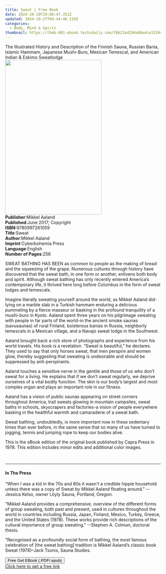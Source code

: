 ```yaml
---
title: Sweat | Free Book
date: 2024-10-20T19:00:47.351Z
updated: 2024-10-27T04:44:46.119Z
categories:
  - Body, Mind & Spirit
thumbnail: https://thmb-001-ebook.techidaily.com/f6b23ad296a9bedce31344a3bcd099992adeaed1590f24662442a19e56762b3a.jpg
---
```

<main id="book-container">
  <div class="flex flex-col">
    <div class="book-brief flex-1 py-6 px-4 sm:p-6 md:py-10 md:px-8">
      <!-- brief-->
      <div class="book-brief-main">
        The Illustrated History and Description of the Finnish Sauna, Russian
        Bania, Islamic Hammam, Japanese Mushi-Buro, Mexican Temescal, and
        American Indian & Eskimo Sweatlodge
      </div>
    </div>
    <div
      class="book-meta-info flex-1 grid gap-4 col-start-1 col-end-3 row-start-1 sm:mb-6 sm:grid-cols-4 lg:gap-6 lg:col-start-2 lg:row-end-6 lg:row-span-6 lg:mb-0"
    >
      <div
        class="book-meta-info-left place-content-center mt-4 p-4 text-sm leading-6 col-start-2 col-span-2 dark:text-slate-400"
      >
        <img
          class="w-full h-500 object-cover rounded-lg sm:h-255 sm:col-span-2 lg:col-span-full"
          src="https://img-001-ebook.techidaily.com/67aa9ca9eee947a2afe0646a6592afd771cfe35d2c7ecba4d0962094d49c1f0b.jpg"
          alt=""
          width="312"
          height="500"
        />
      </div>
      <div
        class="book-meta-info-right mt-2 col-start-1 row-start-2 col-span-3 self-center"
      >
        <!-- meta data  -->
        <div class="flex flex-col px-4 md:px-8">
          <div class="flex-1">
            <strong>Publisher</strong>:<span class="px-2">Mikkel Aaland</span>
          </div>
          <div class="flex-1">
            <strong>Published</strong>:<span class="px-2"
              >June 2017; Copyright</span
            >
          </div>
          <div class="flex-1">
            <strong>ISBN</strong>:<span class="px-2">9780997261059</span>
          </div>
          <div class="flex-1">
            <strong>Title</strong>:<span class="px-2">Sweat</span>
          </div>
          <div class="flex-1">
            <strong>Author</strong>:<span class="px-2">Mikkel Aaland</span>
          </div>
          <div class="flex-1">
            <strong>Imprint</strong>:<span class="px-2"
              >Cyberbohemia Press</span
            >
          </div>
          <div class="flex-1">
            <strong>Language</strong>:<span class="px-2">English</span>
          </div>
          <div class="flex-1">
            <strong>Number of Pages</strong>:<span class="px-2">256</span>
          </div>
        </div>
      </div>
    </div>
    <div class="book-description flex-1 py-6 px-4 sm:p-6 md:py-10 md:px-8">
      <div class="book-description-main">
        <div accordion-content="" id="description">
          <p>
            SWEAT BATHING HAS BEEN as common to people as the making of bread
            and the squeezing of the grape. Numerous cultures through history
            have discovered that the sweat bath, in one form or another,
            enlivens both body and spirit. Although sweat bathing has only
            recently en­tered America’s contemporary life, it thrived here long
            before Col­umbus in the form of sweat lodges and temescals.&nbsp;
          </p>
          <p>
            Imagine literally sweating yourself around the world, as Mikkel
            Aaland did-lying on a marble slab in a Turkish hammam enduring a
            delicious pummeling by a fierce masseur or basking in the profound
            tranquility of a mushi-buro in Kyoto. Aaland spent three years on
            his pilgrimage sweating with people in far parts of the world-in the
            ancient smoke saunas (savusaunas) of rural Finland, boisterous
            banias in Russia, neighborly temescals in a Mexican village, and a
            Navajo sweat lodge in the Southwest.&nbsp;
          </p>
          <p>
            Aaland&nbsp;brought back a rich store of photographs and experience
            from his world travels. His book&nbsp;is a revelation. “Sweat is
            beautiful,” he declares. They used to say that only horses sweat,
            that men perspire and women glow, thereby suggesting that sweating
            is undesirable and should be suppressed by anti-perspirants.&nbsp;
          </p>
          <p>
            Aaland touches a sensitive nerve in the gentile and those of us who
            don’t sweat for a living. He explains that if we don’t sweat
            regularly, we deprive ourselves of a vital bodily function. The skin
            is our body’s largest and most complex organ and plays an important
            role in our fitness.
          </p>
          <p>
            Aaland has a vision of public saunas appearing on street corners
            throughout America, trail sweats glowing in mountain campsites,
            sweat baths in schools, skyscrapers and factories-a vision of people
            everywhere basking in the healthful warmth and camaraderie of a
            sweat bath.&nbsp;
          </p>
          <p>
            Sweat bathing, undoubtedly, is more important now in these
            seden­tary times than ever before, in the same sense that so many of
            us have turned to jogging, tennis and jumping rope to keep our
            bodies alive.
          </p>
          <p>
            This is the eBook edition of the original book published by Capra
            Press in 1978. This edition includes minor edits and additional
            color images.
          </p>
          <p>&nbsp;</p>
        </div>
        <div class="accordion-fader"></div>
      </div>
    </div>
    <div class="book-excerpts flex-1 py-6 px-4 sm:p-6 md:py-10 md:px-8">
      <!-- excerpts-->
      <div class="book-excerpts-main">
        <hr />
        <h4 class="placeholder placeholder-heading">
          <span>In The Press</span>
        </h4>
        <p></p>
        <p>
          "When I was a kid in the 70s and 80s it wasn't a credible hippie
          household unless there was a copy of Sweat by Mikkel Aaland floating
          around." --Jessica Kelso, owner Löyly Sauna, Portland, Oregon.
        </p>
        <p>
          "Mikkel Aaland provides a comprehensive, overview of the different
          forms of group sweating, both past and present, used in cultures
          throughout the world in countries including Russia, Japan, Finland,
          Mexico, Turkey, Greece, and the United States (1978). These works
          provide rich descriptions of the cultural importance of group
          sweating." --Stephen A. Colman, doctoral thesis.
        </p>
        <p>
          "Recognised as a profoundly social form of bathing, the most famous
          celebration of [the sweat bathing] tradition is Mikkel Aaland’s
          classic book Sweat (1978)–Jack Tsonis, Sauna Studies.&nbsp;
        </p>
        <p></p>
      </div>
    </div>
    <div
      class="book-about-author flex-1 py-6 px-4 sm:p-6 md:py-10 md:px-8"
    ></div>
    <div class="book-free-get flex-1 py-6 px-4 sm:p-6 md:py-10 md:px-8">
      <button
        id="btn-free-get"
        class="bg-blue-500 hover:bg-blue-700 text-white font-bold py-2 px-4 rounded"
      >
        Free Get EBook (.PDF/.epub)
      </button>
      <div id="countdown-display" class="px-2 text-lg mt-2"></div>
      <a
        id="free-link"
        class="hidden bg-blue-500 hover:bg-blue-700 text-white font-bold py-2 px-4 rounded"
        href="https://www.ebooks.com/en-us/book/209850935/sweat/mikkel-aaland/"
        target="_blank"
        >Click here to get a free link</a
      >
    </div>
    <script>
      let countdownTime = 0;
      let countdownInterval = null;
      document
        .getElementById('btn-free-get')
        .addEventListener('click', startCountdown);
      function startCountdown() {
        countdownTime = new Date().getTime() + 60000 * 3;
        countdownInterval = setInterval(updateCountdown, 1000);
        document.getElementById('btn-free-get').disabled = true;
        document
          .getElementById('btn-free-get')
          .classList.add('bg-gray-500', 'cursor-not-allowed');
      }
      function updateCountdown() {
        let currentTime = new Date().getTime();
        let timeLeft = countdownTime - currentTime;
        let secondsLeft = Math.floor(timeLeft / 1000);
        document.getElementById('countdown-display').innerHTML =
          `Remaining time: ${secondsLeft} seconds.`;
        if (secondsLeft <= 0) {
          clearInterval(countdownInterval);
          document.getElementById('btn-free-get').classList.add('hidden');
          document.getElementById('free-link').classList.remove('hidden');
          document.getElementById('countdown-display').innerHTML = '';
        }
      }
    </script>
  </div>
</main>

<ins class="adsbygoogle"
      style="display:block"
      data-ad-client="ca-pub-7571918770474297"
      data-ad-slot="8358498916"
      data-ad-format="auto"
      data-full-width-responsive="true"></ins>
    